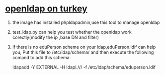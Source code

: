 [openldap on turkey](http://www.turnkeylinux.org/openldap)
======

1. the image has installed phpldapadmin,use this tool to manage openldap
2. test_ldap.py can help you test whether the openldap work corectly(modify the ip ,base DN and filter)
3. if there is no eduPerson scheme on your ldap,eduPerson.ldif can help you,
   Put this file to /etc/ldap/schema/ and then execute the following comand to add this schema:
    
      ldapadd -Y EXTERNAL -H ldapi:/// -f /etc/ldap/schema/eduperson.ldif

